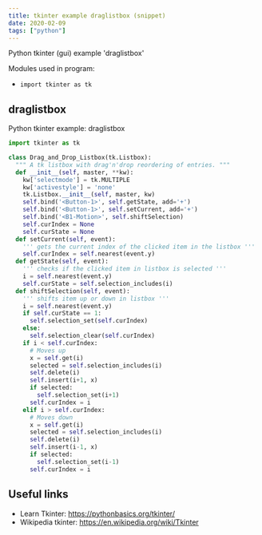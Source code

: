 ```yaml
---
title: tkinter example draglistbox (snippet)
date: 2020-02-09
tags: ["python"]
---
```

Python tkinter (gui) example 'draglistbox'


Modules used in program: 
* `import tkinter as tk`

## draglistbox

Python tkinter example: draglistbox

```python
import tkinter as tk

class Drag_and_Drop_Listbox(tk.Listbox):
  """ A tk listbox with drag'n'drop reordering of entries. """
  def __init__(self, master, **kw):
    kw['selectmode'] = tk.MULTIPLE
    kw['activestyle'] = 'none'
    tk.Listbox.__init__(self, master, kw)
    self.bind('<Button-1>', self.getState, add='+')
    self.bind('<Button-1>', self.setCurrent, add='+')
    self.bind('<B1-Motion>', self.shiftSelection)
    self.curIndex = None
    self.curState = None
  def setCurrent(self, event):
    ''' gets the current index of the clicked item in the listbox '''
    self.curIndex = self.nearest(event.y)
  def getState(self, event):
    ''' checks if the clicked item in listbox is selected '''
    i = self.nearest(event.y)
    self.curState = self.selection_includes(i)
  def shiftSelection(self, event):
    ''' shifts item up or down in listbox '''
    i = self.nearest(event.y)
    if self.curState == 1:
      self.selection_set(self.curIndex)
    else:
      self.selection_clear(self.curIndex)
    if i < self.curIndex:
      # Moves up
      x = self.get(i)
      selected = self.selection_includes(i)
      self.delete(i)
      self.insert(i+1, x)
      if selected:
        self.selection_set(i+1)
      self.curIndex = i
    elif i > self.curIndex:
      # Moves down
      x = self.get(i)
      selected = self.selection_includes(i)
      self.delete(i)
      self.insert(i-1, x)
      if selected:
        self.selection_set(i-1)
      self.curIndex = i


```

## Useful links

- Learn Tkinter: https://pythonbasics.org/tkinter/
- Wikipedia tkinter: https://en.wikipedia.org/wiki/Tkinter
